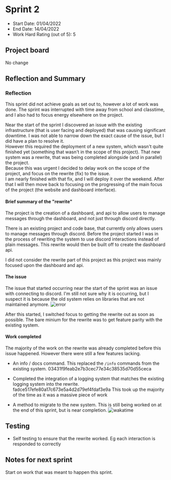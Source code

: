 # Sprint 2

- Start Date: 01/04/2022
- End Date: 14/04/2022
- Work Hard Rating (out of 5): 5

## Project board

No change

## Reflection and Summary

### Reflection

This sprint did not achieve goals as set out to, however a lot of work was done. The sprint was interrupted with time away from school and classtime, and I also had to focus energy elsewhere on the project.

Near the start of the sprint I discovered an issue with the existing infrastructure (that is user facing and deployed) that was causing significant downtime. I was not able to narrow down the exact cause of the issue, but I did have a plan to resolve it.  
However this required the deployment of a new system, which wasn't quite finished yet (something that wasn't in the scope of this project). That new system was a rewrite, that was being completed alongside (and in parallel) the project.  
Because this was urgent I decided to delay work on the scope of the project, and focus on the rewrite (fix) to the issue.  
I am nearly finished with that fix, and I will deploy it over the weekend. After that I will then move back to focusing on the progressing of the main focus of the project (the website and dashboard interface).

#### Brief summary of the "rewrite"

The project is the creation of a dashboard, and api to allow users to manage messages through the dashboard, and not just through discord directly.

There is an existing project and code base, that currently only allows users to manage messages through discord.
Before the project started I was in the process of rewriting the system to use discord interactions instead of plain messages. This rewrite would then be built off to create the dashboard api.

I did not consider the rewrite part of this project as this project was mainly focused upon the dashboard and api.

#### The issue

The issue that started occurring near the start of the sprint was an issue with connecting to discord. I'm still not sure why it is occurring, but I suspect it is because the old system relies on libraries that are not maintained anymore.
![error](https://user-images.githubusercontent.com/52091960/182989141-6013be76-b627-455a-ba02-6e1b6ffa6da4.png)

After this started, I switched focus to getting the rewrite out as soon as possible. The bare minium for the rewrite was to get feature parity with the existing system.

#### Work completed

The majority of the work on the rewrite was already completed before this issue happened. However there were still a few features lacking.

- An info / docs command. This replaced the `/info` commands from the existing system. 03431f9feab2e7b3cec77e34c38535d70d55ceca

- Completed the integration of a logging system that matches the existing logging system into the rewrite. fadce517efe80a17c673e5a4d2d79ef4fdaf3e9a This took up the majority of the time as it was a massive piece of work

- A method to migrate to the new system. This is still being worked on at the end of this sprint, but is near completion.
  ![wakatime](https://user-images.githubusercontent.com/52091960/182989153-73654dd5-9675-43a1-81f7-4f6660a54240.png)

## Testing

- Self testing to ensure that the rewrite worked. Eg each interaction is responded to correctly

## Notes for next sprint

Start on work that was meant to happen this sprint.
